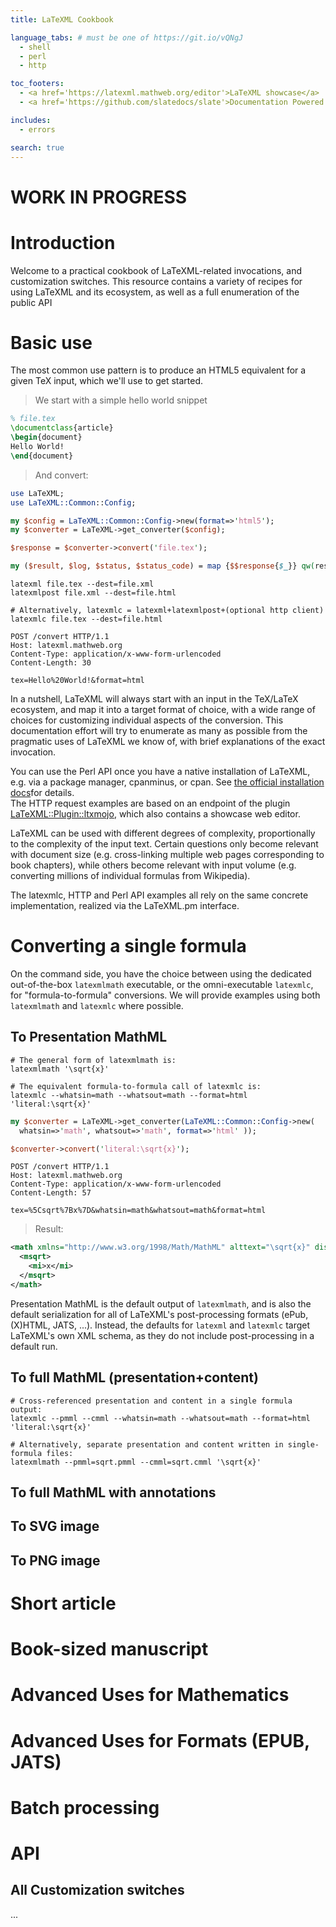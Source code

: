 ```yaml
---
title: LaTeXML Cookbook

language_tabs: # must be one of https://git.io/vQNgJ
  - shell
  - perl
  - http

toc_footers:
  - <a href='https://latexml.mathweb.org/editor'>LaTeXML showcase</a>
  - <a href='https://github.com/slatedocs/slate'>Documentation Powered by Slate</a>

includes:
  - errors

search: true
---
```


# WORK IN PROGRESS

# Introduction

Welcome to a practical cookbook of LaTeXML-related invocations, and customization switches. This resource contains a variety of recipes for using LaTeXML and its ecosystem, as well as a full enumeration of the public API

# Basic use

The most common use pattern is to produce an HTML5 equivalent for a given TeX input, which we'll use to get started.

> We start with a simple hello world snippet

```tex
% file.tex
\documentclass{article}
\begin{document}
Hello World!
\end{document}
```

> And convert:

```perl
use LaTeXML;
use LaTeXML::Common::Config;

my $config = LaTeXML::Common::Config->new(format=>'html5');
my $converter = LaTeXML->get_converter($config);

$response = $converter->convert('file.tex');

my ($result, $log, $status, $status_code) = map {$$response{$_}} qw(result log status status_code);
```

```shell
latexml file.tex --dest=file.xml
latexmlpost file.xml --dest=file.html

# Alternatively, latexmlc = latexml+latexmlpost+(optional http client)
latexmlc file.tex --dest=file.html
```

```http
POST /convert HTTP/1.1
Host: latexml.mathweb.org
Content-Type: application/x-www-form-urlencoded
Content-Length: 30

tex=Hello%20World!&format=html
```

In a nutshell, LaTeXML will always start with an input in the TeX/LaTeX ecosystem, and map it into a target format of choice, with a wide range of choices for customizing individual aspects of the conversion. This documentation effort will try to enumerate as many as possible from the pragmatic uses of LaTeXML we know of, with brief explanations of the exact invocation.

<aside class="notice">
You can use the Perl API once you have a native installation of LaTeXML, e.g. via a package manager, cpanminus, or cpan. See <a href="https://dlmf.nist.gov/LaTeXML/get.html">the official installation docs</a>for details.
</aside>
<aside class="notice">
The HTTP request examples are based on an endpoint of the plugin <a href="https://github.com/dginev/LaTeXML-Plugin-ltxmojo">LaTeXML::Plugin::ltxmojo</a>, which also contains a showcase web editor.
</aside>

LaTeXML can be used with different degrees of complexity, proportionally to the complexity of the input text. Certain questions only become relevant with document size (e.g. cross-linking multiple web pages corresponding to book chapters), while others become relevant with input volume (e.g. converting millions of individual formulas from Wikipedia).

<aside class="notice">
The latexmlc, HTTP and Perl API examples all rely on the same concrete implementation, realized via the LaTeXML.pm interface.
</aside>

# Converting a single formula

On the command side, you have the choice between using the dedicated out-of-the-box `latexmlmath` executable, or the omni-executable `latexmlc`, for "formula-to-formula" conversions. We will provide examples using both `latexmlmath` and `latexmlc` where possible.

## To Presentation MathML

```shell
# The general form of latexmlmath is:
latexmlmath '\sqrt{x}'

# The equivalent formula-to-formula call of latexmlc is:
latexmlc --whatsin=math --whatsout=math --format=html 'literal:\sqrt{x}'
```

```perl
my $converter = LaTeXML->get_converter(LaTeXML::Common::Config->new(
  whatsin=>'math', whatsout=>'math', format=>'html' ));

$converter->convert('literal:\sqrt{x}');
```

```http
POST /convert HTTP/1.1
Host: latexml.mathweb.org
Content-Type: application/x-www-form-urlencoded
Content-Length: 57

tex=%5Csqrt%7Bx%7D&whatsin=math&whatsout=math&format=html
```

> Result:

```xml
<math xmlns="http://www.w3.org/1998/Math/MathML" alttext="\sqrt{x}" display="block">
  <msqrt>
    <mi>x</mi>
  </msqrt>
</math>
```

Presentation MathML is the default output of `latexmlmath`, and is also the default serialization for all of LaTeXML's post-processing formats (ePub, (X)HTML, JATS, ...). Instead, the defaults for `latexml` and `latexmlc` target LaTeXML's own XML schema, as they do not include post-processing in a default run.


## To full MathML (presentation+content)

```shell
# Cross-referenced presentation and content in a single formula output:
latexmlc --pmml --cmml --whatsin=math --whatsout=math --format=html 'literal:\sqrt{x}'

# Alternatively, separate presentation and content written in single-formula files:
latexmlmath --pmml=sqrt.pmml --cmml=sqrt.cmml '\sqrt{x}'
```

## To full MathML with annotations

## To SVG image

## To PNG image

# Short article

# Book-sized manuscript

# Advanced Uses for Mathematics

# Advanced Uses for Formats (EPUB, JATS)

# Batch processing


# API

## All Customization switches
...